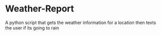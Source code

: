 # Weather-Report

A python script that gets the weather information for a location then texts the user if its going to rain 
